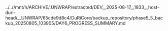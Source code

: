 ../..//mnt/h/ARCHIVE/.UNWRAP/extracted/DEV__2025-08-17__1833__host-duri-head/__UNWRAP/65cde9d8c4/DuRiCore/backup_repository/phase5_5_backup_20250805_103905/DAY6_PROGRESS_SUMMARY.md